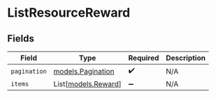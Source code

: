 # ListResourceReward


## Fields

| Field                                        | Type                                         | Required                                     | Description                                  |
| -------------------------------------------- | -------------------------------------------- | -------------------------------------------- | -------------------------------------------- |
| `pagination`                                 | [models.Pagination](../models/pagination.md) | :heavy_check_mark:                           | N/A                                          |
| `items`                                      | List[[models.Reward](../models/reward.md)]   | :heavy_minus_sign:                           | N/A                                          |
